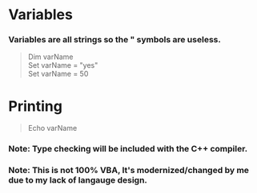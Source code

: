 # Variables   
### Variables are all strings so the " symbols are useless. 

> Dim varName   
> Set varName = "yes"  
> Set varName = 50   


# Printing
> Echo varName  
























### Note: Type checking will be included with the C++ compiler.
### Note: This is not 100% VBA, It's modernized/changed by me due to my lack of langauge design.
